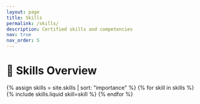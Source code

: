 ```yaml
---
layout: page
title: Skills
permalink: /skills/
description: Certified skills and competencies
nav: true
nav_order: 5
---
```


<h1>🧠 Skills Overview</h1>

<div class="row row-cols-1 row-cols-md-3">
  {% assign skills = site.skills | sort: "importance" %}
  {% for skill in skills %}
    {% include skills.liquid skill=skill %}
  {% endfor %}
</div>
